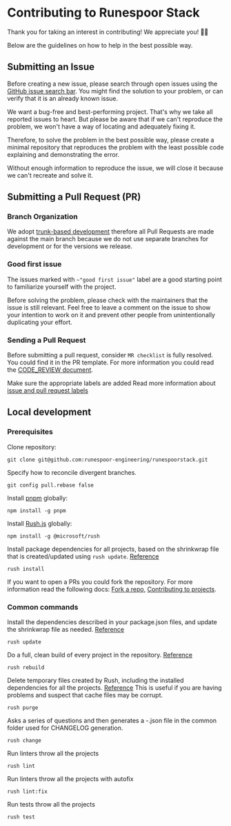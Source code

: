 # Contributing to Runespoor Stack

Thank you for taking an interest in contributing! We appreciate you! 🫶🏽

Below are the guidelines on how to help in the best possible way.

## Submitting an Issue

Before creating a new issue, please search through open issues using the
[GitHub issue search bar](https://docs.github.com/en/issues/tracking-your-work-with-issues/filtering-and-searching-issues-and-pull-requests).
You might find the solution to your problem, or can verify that it is an already known issue.

We want a bug-free and best-performing project. That's why we take all reported issues to heart. But please be aware
that if we can't reproduce the problem, we won't have a way of locating and adequately fixing it.

Therefore, to solve the problem in the best possible way, please create a minimal repository that reproduces the
problem with the least possible code explaining and demonstrating the error.

Without enough information to reproduce the issue, we will close it because we can't recreate and solve it.

## Submitting a Pull Request (PR)

### Branch Organization

We adopt [trunk-based development](https://trunkbaseddevelopment.com/) therefore all Pull Requests are made against the
main branch because we do not use separate branches for development or for the versions we release.

### Good first issue

The issues marked with `~"good first issue"` label are a good starting point to familiarize yourself with the project.

Before solving the problem, please check with the maintainers that the issue is still relevant. Feel free to leave a
comment on the issue to show your intention to work on it and prevent other people from unintentionally duplicating
your effort.

### Sending a Pull Request

Before submitting a pull request, consider `MR checklist` is fully resolved. You could find it in the PR template. For
more information you could read the [CODE_REVIEW document](https://github.com/runespoor-engineering/runespoorstack/blob/main/documentation/CODE_REVIEW.md).

Make sure the appropriate labels are added Read more information about [issue and pull request labels](https://github.com/runespoor-engineering/runespoorstack/blob/main/documentation/LABELS.md)

## Local development

### Prerequisites

Clone repository:

```shell
git clone git@github.com:runespoor-engineering/runespoorstack.git
```

Specify how to reconcile divergent branches.

```shell
git config pull.rebase false
```

Install [pnpm](https://pnpm.io/) globally:

```shell
npm install -g pnpm
```

Install [Rush.js](https://rushjs.io/) globally:

```shell
npm install -g @microsoft/rush
```

Install package dependencies for all projects, based on the shrinkwrap file that is created/updated using `rush update`. [Reference](https://rushjs.io/pages/commands/rush_install/)

```shell
rush install
```

If you want to open a PRs you could fork the repository. For more information read the following docs:
[Fork a repo](https://docs.github.com/en/get-started/quickstart/fork-a-repo),
[Contributing to projects](https://docs.github.com/en/get-started/quickstart/contributing-to-projects).

### Common commands

Install the dependencies described in your package.json files, and update the shrinkwrap file as needed. [Reference](https://rushjs.io/pages/commands/rush_update/)

```shell
rush update
```

Do a full, clean build of every project in the repository. [Reference](https://rushjs.io/pages/commands/rush_rebuild/)

```shell
rush rebuild
```

Delete temporary files created by Rush, including the installed dependencies for all the projects. [Reference](https://rushjs.io/pages/commands/rush_purge/)
This is useful if you are having problems and suspect that cache files may be corrupt.

```shell
rush purge
```

Asks a series of questions and then generates a <branchname>-<timestamp>.json file in the common folder used for CHANGELOG generation.

```shell
rush change
```

Run linters throw all the projects

```shell
rush lint
```

Run linters throw all the projects with autofix

```shell
rush lint:fix
```

Run tests throw all the projects

```shell
rush test
```

<!-- ## Conventional commits

We are using the [conventional commits](https://www.conventionalcommits.org/en/v1.0.0/) in this repo. To automate this
process we have integrated the [commitlint](https://github.com/conventional-changelog/commitlint) to check if your
commit messages meet the conventional commit format. -->

<!-- Running the `commit` command would ask you a few questions to generate the commit message following the next rules of
`@commitlint/config-conventional`. [Read more.](https://github.com/conventional-changelog/commitlint/tree/master/@commitlint/config-conventional). -->
